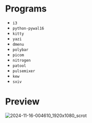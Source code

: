 # Programs
- `i3`
- `python-pywal16`
- `kitty`
- `yazi`
- `dmenu`
- `polybar`
- `picom`
- `nitrogen`
- `patool`
- `pulsemixer`
- `kew`
- `sxiv`
# Preview
![2024-11-16-004610_1920x1080_scrot](https://github.com/user-attachments/assets/9df50d9a-c482-481a-8b30-d35e084f20b0)
